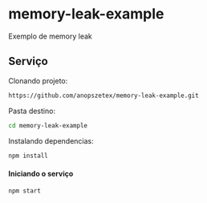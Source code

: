 # memory-leak-example
Exemplo de memory leak

## Serviço
Clonando projeto:
```sh
https://github.com/anopszetex/memory-leak-example.git
```

Pasta destino:
```sh
cd memory-leak-example
```

Instalando dependencias:
```sh
npm install
```
#### Iniciando o serviço
```sh
npm start
```